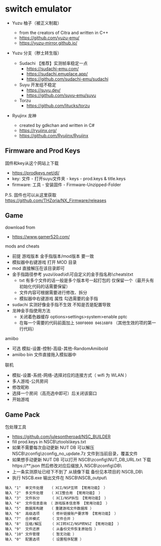 # switch emulator

- Yuzu 柚子（被正义制裁）
  - from the creators of Citra and written in C++
  - https://github.com/yuzu-emu/
  - https://yuzu-mirror.github.io/

- Yuzu 分支（秽土转生版）
  - Sudachi 【推荐】实测帧率稳定一点
    - https://sudachi-emu.com/
    - https://sudachi.emuplace.app/
    - https://github.com/sudachi-emu/sudachi
  - Suyu 开发组不稳定
    - https://suyu.dev/
    - https://github.com/suyu-emu/suyu
  - Torzu
    - https://github.com/litucks/torzu

- Ryujinx 龙神
  - created by gdkchan and written in C#
  - https://ryujinx.org/
  - https://github.com/Ryujinx/Ryujinx

## Firmware and Prod Keys

固件和key从这个网站上下载 
- https://prodkeys.net/dl/
- key: 文件 - 打开suyu文件夹 - keys - prod.keys & title.keys
- firmware: 工具 - 安装固件 - Firmware-Unzipped-Folder

P.S. 固件也可以从这里获取 https://github.com/THZoria/NX_Firmware/releases

## Game

download from
- https://www.gamer520.com/

mods and cheats
- 前提 游戏版本 金手指版本/mod版本 要一致
- 模拟器中右键游戏 打开 MOD 目录
- mod 直接解压在该目录即可
- 金手指路径参考 yuzu\load\id\可自定义的金手指名称\cheats\txt
  - txt 有多个文件的话一般是多个版本号一起打包的 仅保留一个（最开头有初始化代码的话需要保留）
  - 文件内容可根据需要进行修改、拆分
  - 模拟器中右键游戏 属性 勾选需要的金手指
- sudachi 实测好像金手指不生效 不知是否是配置导致
- 龙神金手指使用方法
  - 关闭着色器缓存 options>settings>system>enable pptc
  - 在每一个需要的代码前面加上 `580F0000 04616BF8` （其他生效的项的第一行代码）

amiibo
- 可选 模拟-设置-控制-高级-其他-RandomAmiiboId
- amiibo bin 文件直接拖入模拟器中

联机
- 模拟-设置-系统-网络-选择对应的连接方式（ wifi 为 WLAN ）
- 多人游戏-公共房间
- 修改昵称
- 选择一个房间（高亮选中即可）后关闭该窗口
- 开始游戏

## Game Pack

包处理工具
- https://github.com/julesontheroad/NSC_BUILDER
- fill prod.keys in NSCB\ztools\keys.txt
- 如果不需要每次自动更新 NUT DB 可以解压 NSCB\zconfig\zconfig_no_update.7z 文件到当前目录，覆盖文件
- 如果想手动更新 NUT DB 可以打开 NSCB\zconfig\NUT_DB_URL.txt 下载 https://**.json 然后修改对应后缀放入 NSCB\zconfig\DB\
- 上一条实测原址已经下不到了 从镜像下载 备份见本项目的 NSCB_DB\
- 执行 NSCB.exe 输出文件在 NSCB\NSCB_output\

```
输入 "1"  单文件处理   （ XCI/NSP互转 【常用功能】 ）
输入 "2"  多文件处理   （ XCI整合用 【常用功能】 ）
输入 "3"  文件拆分     （ XCI/NSP拆包 【常用功能】 ）
输入 "4"  文件信息查询 （ 游戏版本信息等 【常用功能】 ）
输入 "5"  数据库构建   （ 重建游戏文件数据库 ）
输入 "6"  高级选项     （ 修补链接账户要求等 【常用功能】 ）
输入 "7"  合并模式     （ 文件合并 ）
输入 "8"  压缩/解压    （ XCI转XCZ/NSP转NSZ 【常用功能】 ）
输入 "9"  文件还原     （ 从备份文件恢复原始包 ）
输入 "10" 文件管理     （ 暂无功能 ）
输入 "0"  配置选项     （ 设置程序配置 ）
```
